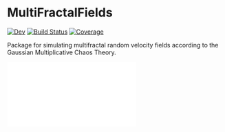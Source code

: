 # MultiFractalFields

[![Dev](https://img.shields.io/badge/docs-dev-blue.svg)](https://AndreConsidera.github.io/MultiFractalFields.jl/dev/)
[![Build Status](https://github.com/AndreConsidera/MultiFractalFields.jl/actions/workflows/CI.yml/badge.svg?branch=main)](https://github.com/AndreConsidera/MultiFractalFields.jl/actions/workflows/CI.yml?query=branch%3Amain)
[![Coverage](https://codecov.io/gh/AndreConsidera/MultiFractalFields.jl/branch/main/graph/badge.svg)](https://codecov.io/gh/AndreConsidera/MultiFractalFields.jl)


Package for simulating multifractal random velocity fields according to the Gaussian Multiplicative Chaos Theory.


![field](./docs/src/assets/fig1c.pdf)
